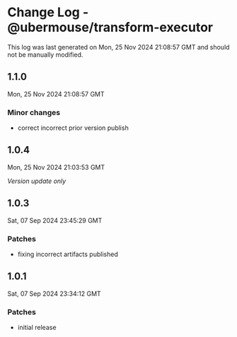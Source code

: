 # Change Log - @ubermouse/transform-executor

This log was last generated on Mon, 25 Nov 2024 21:08:57 GMT and should not be manually modified.

## 1.1.0
Mon, 25 Nov 2024 21:08:57 GMT

### Minor changes

- correct incorrect prior version publish

## 1.0.4
Mon, 25 Nov 2024 21:03:53 GMT

_Version update only_

## 1.0.3
Sat, 07 Sep 2024 23:45:29 GMT

### Patches

- fixing incorrect artifacts published

## 1.0.1
Sat, 07 Sep 2024 23:34:12 GMT

### Patches

- initial release

